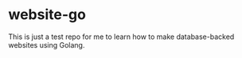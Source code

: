 # website-go
This is just a test repo for me to learn how to make database-backed websites using Golang.
